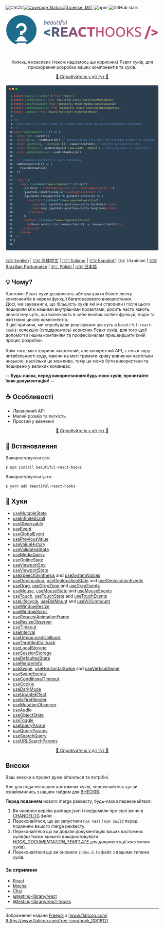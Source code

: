 ![CI/CD](https://github.com/beautifulinteractions/beautiful-react-hooks/workflows/CI/CD/badge.svg)
[![Coverage Status](https://coveralls.io/repos/github/beautifulinteractions/beautiful-react-hooks/badge.svg?branch=master)](https://coveralls.io/github/beautifulinteractions/beautiful-react-hooks?branch=master)[![License:
MIT](https://img.shields.io/badge/License-MIT-yellow.svg)](https://opensource.org/licenses/MIT)
![npm](https://img.shields.io/npm/v/beautiful-react-hooks)
![GitHub stars](https://img.shields.io/github/stars/beautifulinteractions/beautiful-react-hooks?style=social)

<div align="center">
  <p align="center">
    <img src="../logo.png" alt="Beautiful React Hooks" width="750px" />
  </p>
</div>
<br />
<div>
  <p align="center">
    Колекція красивих (також надіємось що корисних) Реакт хуків, для прискорення розробки ваших компонентів та хуків.
  </p>
</div>

<div>
  <p align="center">
    <a href="https://antonioru.github.io/beautiful-react-hooks/" target="_blank">
    🌟 Спробуйте їх у дії тут 🌟
    </a>
  </p>
</div>

![Usage example](../usage_example.png)

<a href="https://github.com/beautifulinteractions/beautiful-react-hooks/">🇬🇧 English</a>
| <a href="https://github.com/beautifulinteractions/beautiful-react-hooks/blob/master/docs/README.zh-CN.md">🇨🇳 简体中文</a>
| <a href="https://github.com/beautifulinteractions/beautiful-react-hooks/blob/master/docs/README.it-IT.md">🇮🇹 Italiano</a>
| <a href="https://github.com/beautifulinteractions/beautiful-react-hooks/blob/master/docs/README.es-ES.md"> 🇪🇸 Español </a> | 🇺🇦
Ukrainian | <a href="https://github.com/beautifulinteractions/beautiful-react-hooks/blob/master/docs/README.pt-BR.md">🇧🇷 Brazilian
Portuguese</a> | <a href="https://github.com/beautifulinteractions/beautiful-react-hooks/blob/master/docs/README.pl-PL.md">🇵🇱 Polski </a>
| <a href="https://github.com/beautifulinteractions/beautiful-react-hooks/blob/master/docs/README.jp-JP.md">🇯🇵 日本語 </a>

## 💡 Чому?

Кастомні Реакт хуки дозволяють абстрагувати бізнес логіку компонентів в окремі функції багаторазового використання.<br />
Досі, ми зауважили, що більшість хуків які ми створили і після цього поширили між нашими внутрішніми проектами, досить часто мають
аналогічну суть, що включають в себе виклик колбек функцій, подій та життєвих циклів компонентів.<br />
З цієї причини, ми спробували реалізувати цю суть в `beautiful-react-hooks`: колекцію (*сподіваємось*) корисних Реакт хуків, для того щоб
допомогти іншим компаніям та професіоналам пришвидшити їхній процес розробки.<br /><br />
Крім того, ми створили лаконічний, але конкретний API, з точки зору читабельності коду, маючи на меті тримати криву вивчення настільки
низькою, наскільки це можливо, тому це може бути використано та поширено у великих командах.

**-- Будь-ласка, перед використанням будь-яких хуків, прочитайте їхню документацію! --**

## ☕️ Особливості

* Лаконічний API
* Малий розмір та легкість
* Простий у вивченні

<div>
  <p align="center">
    <a href="https://antonioru.github.io/beautiful-react-hooks/" target="_blank">
    🌟 Спробуйте їх у дії тут 🌟
    </a>
  </p>
</div>

## 🕺 Встановлення

Використовуючи `npm`:

```bash
$ npm install beautiful-react-hooks
```

Використовуючи `yarn`:

```bash
$ yarn add beautiful-react-hooks
```

## 🎨 Хуки

* [useMutableState](useMutableState.md)
* [useInfiniteScroll](useInfiniteScroll.md)
* [useObservable](useObservable.md)
* [useEvent](useEvent.md)
* [useGlobalEvent](useGlobalEvent.md)
* [usePreviousValue](usePreviousValue.md)
* [useValueHistory](useValueHistory.md)
* [useValidatedState](useValidatedState.md)
* [useMediaQuery](useMediaQuery.md)
* [useOnlineState](useOnlineState.md)
* [useViewportSpy](useViewportSpy.md)
* [useViewportState](useViewportState.md)
* [useSpeechSynthesis](useSpeechSynthesis.md) and [useSystemVoices](useSystemVoices.md)
* [useGeolocation](useGeolocation.md), [useGeolocationState](useGeolocationState.md) and [useGeolocationEvents](useGeolocationEvents.md)
* [useDrag](useDrag.md), [useDropZone](useDropZone.md) and [useDragEvents](useDragEvents.md)
* [useMouse](useMouse.md), [useMouseState](useMouseState.md) and [useMouseEvents](useMouseEvents.md)
* [useTouch](useTouch.md), [useTouchState](useTouchState.md) and [useTouchEvents](useTouchEvents.md)
* [useLifecycle](useLifecycle.md), [useDidMount](useDidMount.md) and [useWillUnmount](useWillUnmount.md)
* [useWindowResize](useWindowResize.md)
* [useWindowScroll](useWindowScroll.md)
* [useRequestAnimationFrame](useRequestAnimationFrame.md)
* [useResizeObserver](useResizeObserver.md)
* [useTimeout](useTimeout.md)
* [useInterval](useInterval.md)
* [useDebouncedCallback](useDebouncedCallback.md)
* [useThrottledCallback](useThrottledCallback.md)
* [useLocalStorage](useLocalStorage.md)
* [useSessionStorage](useSessionStorage.md)
* [useDefaultedState](useDefaultedState.md)
* [useRenderInfo](useRenderInfo.md)
* [useSwipe](useSwipe.md), [useHorizontalSwipe](useHorizontalSwipe.md) and [useVerticalSwipe](useVerticalSwipe.md)
* [useSwipeEvents](useSwipeEvents.md)
* [useConditionalTimeout](useConditionalTimeout.md)
* [useCookie](useCookie.md)
* [useDarkMode](useDarkMode.md)
* [useUpdateEffect](useUpdateEffect.md)
* [useIsFirstRender](useIsFirstRender.md)
* [useMutationObserver](useMutationObserver.md)
* [useAudio](useAudio.md)
* [useObjectState](useObjectState.md)
* [useToggle](useToggle.md)
* [useQueryParam](useQueryParam.md)
* [useQueryParams](useQueryParams.md)
* [useSearchQuery](useSearchQuery.md)
* [useURLSearchParams](useURLSearchParams.md)

<div>
  <p align="center">
    <a href="https://antonioru.github.io/beautiful-react-hooks/" target="_blank">
    🌟 Спробуйте їх у дії тут 🌟
    </a>
  </p>
</div>

## Внески

Ваші внески в проект дуже вітаються та потрібні.

Але для подання ваших кастомних хуків, переконайтесь що ви ознайомились з нашим гайдом
для [ВНЕСКІВ](https://github.com/beautifulinteractions/beautiful-react-hooks/blob/master/CONTRIBUTING.md).

**Перед поданням** нового merge реквесту, будь-ласка переконайтеся:

1. Ви оновили версію package.json і повідомили про свої зміни
   в [CHANGELOG](https://github.com/beautifulinteractions/beautiful-react-hooks/blob/master/CHANGELOG.md) файлі
2. Переконайтеся, що ви запустили `npm test` і `npm build` перед поданням вашого merge реквесту.
3. Переконайтеся що ви додали документацію ваших кастомних хуків(*ви також можете
   використовувати [HOOK_DOCUMENTATION_TEMPLATE](https://github.com/beautifulinteractions/beautiful-react-hooks/blob/master/HOOK_DOCUMENTATION_TEMPLATE.md)
   для документації кастомних хуків*).
4. Переконайтеся що ви оновили `index.d.ts` файл з вашими типами хуків.

### За сприяння

* [React](https://reactjs.org/)
* [Mocha](https://mochajs.org/)
* [Chai](https://www.chaijs.com/)
* [@testing-library/react](https://testing-library.com/docs/react-testing-library/intro)
* [@testing-library/react-hooks](https://react-hooks-testing-library.com/)

---

Зображення надано [Freepik](https://www.flaticon.com/authors/freepik) з [www.flaticon.com](https://www.flaticon.com/free-icon/hook_1081812)
